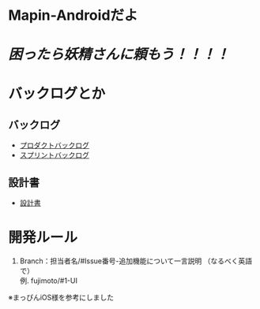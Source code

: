 # Mapin-Androidだよ

# *困ったら妖精さんに頼もう！！！！*

# バックログとか
## バックログ
- [プロダクトバックログ](https://docs.google.com/spreadsheets/d/1N2NLJQ-O9tmwrz5zumvrI5vFCOCNWf2b2CWuCpNkF7U/edit#gid=1643308383)<br>
- [スプリントバックログ](https://docs.google.com/spreadsheets/d/1EyZnTRZFhpqNglTW6mhJlR3g-gSvZZjaVKp0m6CPwfU/edit#gid=0)

## 設計書
- [設計書](http://miraikeitai.niimilab.com/wiki2017/index.php?plugin=attach&refer=AP1_%E3%82%B5%E3%83%BC%E3%83%93%E3%82%B9%E8%A8%AD%E8%A8%88%E6%9B%B8&openfile=AP1-Mapin-%E3%82%B5%E3%83%BC%E3%83%92%E3%82%99%E3%82%B9%E8%A8%AD%E8%A8%88%E6%9B%B8-ver3.1-0906.pdf)

# 開発ルール
1. Branch：担当者名/#Issue番号-追加機能について一言説明 （なるべく英語で）<br>
例. fujimoto/#1-UI<br>


※まっぴんiOS様を参考にしました
